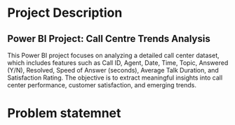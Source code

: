 # Project Description

## Power BI Project: Call Centre Trends Analysis
This Power BI project focuses on analyzing a detailed call center dataset, which includes features such as Call ID, Agent, Date, Time, Topic, Answered (Y/N), Resolved, Speed of Answer (seconds), Average Talk Duration, and Satisfaction Rating. The objective is to extract meaningful insights into call center performance, customer satisfaction, and emerging trends.

# Problem statemnet 

